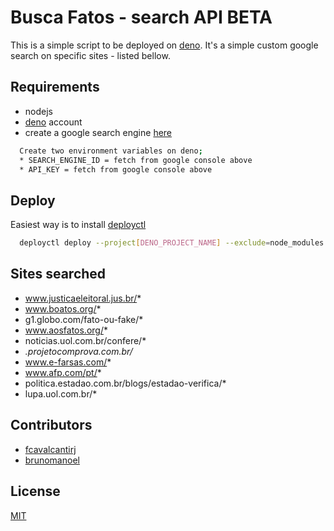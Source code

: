 # Busca Fatos - search API BETA

This is a simple script to be deployed on [deno](https://deno.com/).
It's a simple custom google search on specific sites - listed bellow.
## Requirements

* nodejs
* [deno](https://deno.com/) account
* create a google search engine [here](https://programmablesearchengine.google.com/)

```bash
  Create two environment variables on deno;
  * SEARCH_ENGINE_ID = fetch from google console above
  * API_KEY = fetch from google console above
```

## Deploy

Easiest way is to install [deployctl](https://deno.com/deploy/docs/deployctl)
```bash
  deployctl deploy --project[DENO_PROJECT_NAME] --exclude=node_modules --prod index.js
```


## Sites searched

* www.justicaeleitoral.jus.br/*
* www.boatos.org/*
* g1.globo.com/fato-ou-fake/*
* www.aosfatos.org/*
* noticias.uol.com.br/confere/*
* *.projetocomprova.com.br/*
* www.e-farsas.com/*
* www.afp.com/pt/*
* politica.estadao.com.br/blogs/estadao-verifica/*
* lupa.uol.com.br/*


## Contributors

* [fcavalcantirj](https://github.com/fcavalcantirj)
* [brunomanoel](https://github.com/brunomanoel)
## License

[MIT](https://choosealicense.com/licenses/mit/)